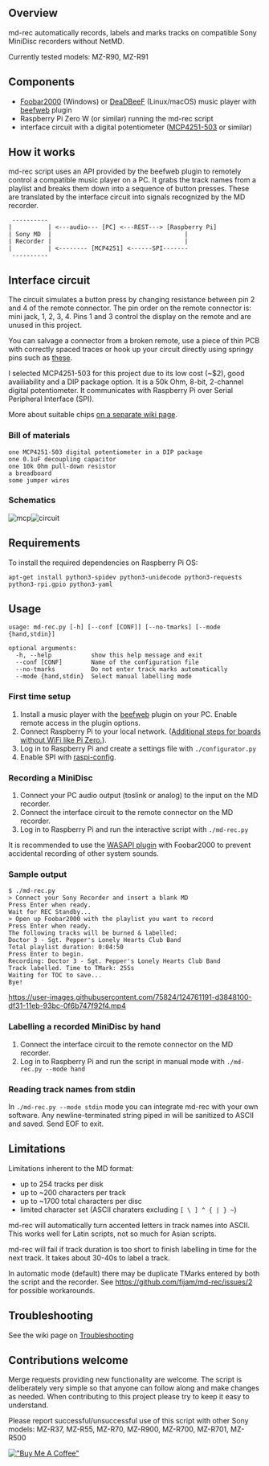 ## Overview

md-rec automatically records, labels and marks tracks on compatible Sony MiniDisc recorders without NetMD.

Currently tested models: MZ-R90, MZ-R91

## Components

- [Foobar2000](https://www.foobar2000.org/) (Windows) or [DeaDBeeF](https://deadbeef.sourceforge.io/) (Linux/macOS) music player with [beefweb](https://github.com/hyperblast/beefweb) plugin
- Raspberry Pi Zero W (or similar) running the md-rec script
- interface circuit with a digital potentiometer ([MCP4251-503](https://www.microchip.com/wwwproducts/en/MCP4251) or similar)

## How it works

md-rec script uses an API provided by the beefweb plugin to remotely control a compatible music player on a PC. It grabs the track names from a playlist and breaks them down into a sequence of button presses. These are translated by the interface circuit into signals recognized by the MD recorder. 

```
 ----------
|          | <---audio--- [PC] <---REST---> [Raspberry Pi]
| Sony MD  |                                     |
| Recorder |                                     |
|          | <-------- [MCP4251] <------SPI-------
 ----------
 ```
## Interface circuit

The circuit simulates a button press by changing resistance between pin 2 and 4 of the remote connector. The pin order on the remote connector is: mini jack, 1, 2, 3, 4. Pins 1 and 3 control the display on the remote and are unused in this project.

You can salvage a connector from a broken remote, use a piece of thin PCB with correctly spaced traces or hook up your circuit directly using springy pins such as [these](https://botland.store/connectors-raster-254-mm/6889-pin-for-case-raster254mm-10pcs.html).

I selected MCP4251-503 for this project due to its low cost (~$2), good availiability and a DIP package option. It is a 50k Ohm, 8-bit, 2-channel digital potentiometer. It communicates with Raspberry Pi over Serial Peripheral Interface (SPI).

More about suitable chips [on a separate wiki page](https://github.com/fijam/md-rec/wiki/IC-choice). 

### Bill of materials

	one MCP4251-503 digital potentiometer in a DIP package
	one 0.1uF decoupling capacitor
	one 10k Ohm pull-down resistor
	a breadboard
	some jumper wires

### Schematics

![mcp](https://user-images.githubusercontent.com/75824/124385086-93749280-dcd4-11eb-975d-0333a9a299c7.png)![circuit](https://user-images.githubusercontent.com/75824/124750990-6a4b4080-df26-11eb-8a8f-61b44d9fd752.jpg)


## Requirements

To install the required dependencies on Raspberry Pi OS:

```
apt-get install python3-spidev python3-unidecode python3-requests python3-rpi.gpio python3-yaml
```

## Usage

```
usage: md-rec.py [-h] [--conf [CONF]] [--no-tmarks] [--mode {hand,stdin}]

optional arguments:
  -h, --help           show this help message and exit
  --conf [CONF]        Name of the configuration file
  --no-tmarks          Do not enter track marks automatically
  --mode {hand,stdin}  Select manual labelling mode
```

### First time setup

1. Install a music player with the [beefweb](https://github.com/hyperblast/beefweb) plugin on your PC. Enable remote access in the plugin options. 
2. Connect Raspberry Pi to your local network. ([Additional steps for boards without WiFi like Pi Zero.](https://github.com/fijam/md-rec/wiki/Networking-with-Windows-over-USB)).
3. Log in to Raspberry Pi and create a settings file with `./configurator.py`
4. Enable SPI with [raspi-config](https://www.raspberrypi.org/documentation/configuration/raspi-config.md).

### Recording a MiniDisc

1. Connect your PC audio output (toslink or analog) to the input on the MD recorder.
2. Connect the interface circuit to the remote connector on the MD recorder.
3. Log in to Raspberry Pi and run the interactive script with `./md-rec.py`

It is recommended to use the [WASAPI plugin](https://www.foobar2000.org/components/view/foo_out_wasapi) with Foobar2000 to prevent accidental recording of other system sounds.

### Sample output

```
$ ./md-rec.py
> Connect your Sony Recorder and insert a blank MD
Press Enter when ready.
Wait for REC Standby...
> Open up Foobar2000 with the playlist you want to record
Press Enter when ready.
The following tracks will be burned & labelled:
Doctor 3 - Sgt. Pepper's Lonely Hearts Club Band
Total playlist duration: 0:04:50
Press Enter to begin.
Recording: Doctor 3 - Sgt. Pepper's Lonely Hearts Club Band
Track labelled. Time to TMark: 255s
Waiting for TOC to save...
Bye!
```
https://user-images.githubusercontent.com/75824/124761191-d3848100-df31-11eb-93bc-0f6b747f92f4.mp4

### Labelling a recorded MiniDisc by hand

1. Connect the interface circuit to the remote connector on the MD recorder.
2. Log in to Raspberry Pi and run the script in manual mode with `./md-rec.py --mode hand`

### Reading track names from stdin

In `./md-rec.py --mode stdin` mode you can integrate md-rec with your own software. Any newline-terminated string piped in will be sanitized to ASCII and saved. Send EOF to exit. 

## Limitations

Limitations inherent to the MD format:

- up to 254 tracks per disk
- up to ~200 characters per track
- up to ~1700 total characters per disc
- limited character set (ASCII charaters excluding `[ \ ] ^ { | } ~`)

md-rec will automatically turn accented letters in track names into ASCII. This works well for Latin scripts, not so much for Asian scripts.

md-rec will fail if track duration is too short to finish labelling in time for the next track. It takes about 30-40s to label a track.

In automatic mode (default) there may be duplicate TMarks entered by both the script and the recorder. See https://github.com/fijam/md-rec/issues/2 for possible workarounds.

## Troubleshooting

See the wiki page on [Troubleshooting](https://github.com/fijam/md-rec/wiki/Troubleshooting)

## Contributions welcome

Merge requests providing new functionality are welcome. The script is deliberately very simple so that anyone can follow along and make changes as needed. When contributing to this project please try to keep it easy to understand.

Please report successful/unsuccessful use of this script with other Sony models: MZ-R37, MZ-R55, MZ-R70, MZ-R900, MZ-R700, MZ-R701, MZ-R500

[!["Buy Me A Coffee"](https://www.buymeacoffee.com/assets/img/custom_images/orange_img.png)](https://www.buymeacoffee.com/fijam)
